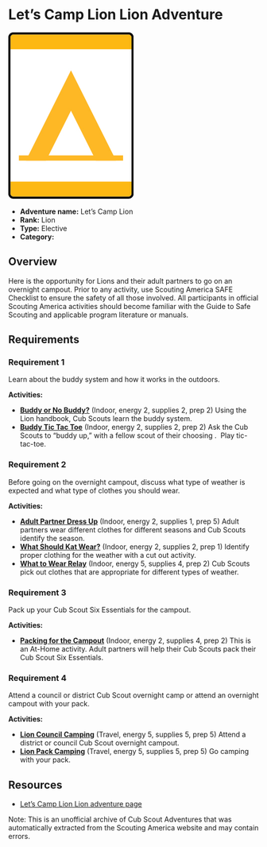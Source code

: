 # Let’s Camp Lion Lion Adventure

![Let’s Camp Lion Lion adventure belt loop](images/lets-camp-lion.jpg)

- **Adventure name:** Let’s Camp Lion
- **Rank:** Lion
- **Type:** Elective
- **Category:** 

## Overview

Here is the opportunity for Lions and their adult partners to go on an overnight campout. Prior to any activity, use Scouting America SAFE Checklist to ensure the safety of all those involved. All participants in official Scouting America activities should become familiar with the Guide to Safe Scouting and applicable program literature or manuals.

## Requirements

### Requirement 1

Learn about the buddy system and how it works in the outdoors.

**Activities:**

- **[Buddy or No Buddy?](https://www.scouting.org/cub-scout-activities/buddy-or-no-buddy/)** (Indoor, energy 2, supplies 2, prep 2)
  Using the Lion handbook, Cub Scouts learn the buddy system.
- **[Buddy Tic Tac Toe](https://www.scouting.org/cub-scout-activities/buddy-tic-tac-toe/)** (Indoor, energy 2, supplies 2, prep 2)
  Ask the Cub Scouts to “buddy up,” with a fellow scout of their choosing .   Play tic-tac-toe.

### Requirement 2

Before going on the overnight campout, discuss what type of weather is expected and what type of clothes you should wear.

**Activities:**

- **[Adult Partner Dress Up](https://www.scouting.org/cub-scout-activities/adult-partner-dress-up/)** (Indoor, energy 2, supplies 1, prep 5)
  Adult partners wear different clothes for different seasons and Cub Scouts identify the season.
- **[What Should Kat Wear?](https://www.scouting.org/cub-scout-activities/what-should-cat-wear/)** (Indoor, energy 2, supplies 2, prep 1)
  Identify  proper clothing for the weather with a cut out activity.
- **[What to Wear Relay](https://www.scouting.org/cub-scout-activities/what-to-wear-relay/)** (Indoor, energy 5, supplies 4, prep 2)
  Cub Scouts pick out clothes that are  appropriate  for   different types  of weather.

### Requirement 3

Pack up your Cub Scout Six Essentials for the campout.

**Activities:**

- **[Packing for the Campout](https://www.scouting.org/cub-scout-activities/packing-for-the-campout/)** (Indoor, energy 2, supplies 4, prep 2)
  This is an At-Home activity. Adult partners will help their Cub Scouts pack their Cub Scout Six Essentials.

### Requirement 4

Attend a council or district Cub Scout overnight camp or attend an overnight campout with your pack.

**Activities:**

- **[Lion Council Camping](https://www.scouting.org/cub-scout-activities/lion-council-camping/)** (Travel, energy 5, supplies 5, prep 5)
  Attend a district or council Cub Scout overnight campout.
- **[Lion Pack Camping](https://www.scouting.org/cub-scout-activities/lion-pack-camping/)** (Travel, energy 5, supplies 5, prep 5)
  Go camping  with your pack.


## Resources

- [Let’s Camp Lion Lion adventure page](https://www.scouting.org/cub-scout-adventures/lets-camp-lion/)

Note: This is an unofficial archive of Cub Scout Adventures that was automatically extracted from the Scouting America website and may contain errors.